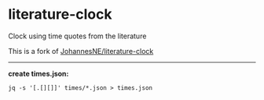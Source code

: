 # literature-clock
Clock using time quotes from the literature

This is a fork of [JohannesNE/literature-clock](https://github.com/JohannesNE/literature-clock)


---
**create times.json:**

``` jq -s '[.[][]]' times/*.json > times.json ```